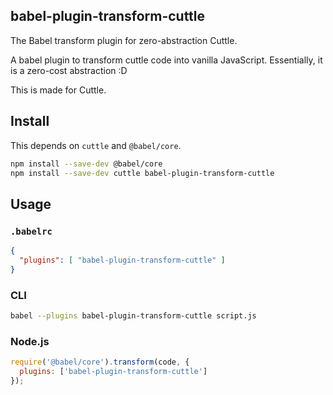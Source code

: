 ## babel-plugin-transform-cuttle
The Babel transform plugin for zero-abstraction Cuttle.

A babel plugin to transform cuttle code into vanilla JavaScript. Essentially, it is a zero-cost abstraction :D

This is made for Cuttle.

## Install
This depends on `cuttle` and `@babel/core`.

```bash
npm install --save-dev @babel/core
npm install --save-dev cuttle babel-plugin-transform-cuttle
```

## Usage
### `.babelrc`
```json
{
  "plugins": [ "babel-plugin-transform-cuttle" ]
}
```

### CLI
```bash
babel --plugins babel-plugin-transform-cuttle script.js
```

### Node.js
```javascript
require('@babel/core').transform(code, {
  plugins: ['babel-plugin-transform-cuttle']
});
```
